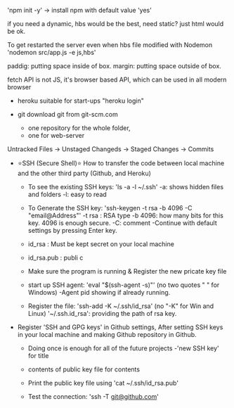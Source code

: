 'npm init -y' -> install npm with default value 'yes'

if you need a dynamic, hbs would be the best, need static? just html would be ok.

To get restarted the server even when hbs file modified with Nodemon
'nodemon src/app.js -e js,hbs'

paddig: putting space inside of box.
margin: putting space outside of box.

fetch API is not JS, it's browser based API, which can be used in all modern browser

- heroku suitable for start-ups
  "heroku login"

- git
  download git from git-scm.com
  - one repository for the whole folder,
  - one for web-server

Untracked Files -> Unstaged Changeds -> Staged Changes -> Commits

- ⭐️SSH (Secure Shell)⭐️
  How to transfer the code between local machine and the other third party (Github, and Heroku)

  - To see the existing SSH keys: 'ls -a -l ~/.ssh'
    -a: shows hidden files and folders
    -l: easy to read

  - To Generate the SSH key: 'ssh-keygen -t rsa -b 4096 -C "email@Address"'
    -t rsa : RSA type
    -b 4096: how many bits for this key. 4096 is enough secure.
    -C: comment
    -Continue with default settings by pressing Enter key.

  - id_rsa : Must be kept secret on your local machine
  - id_rsa.pub : publi c

  - Make sure the program is running & Register the new pricate key file
  - start up SSH agent: 'eval "$(ssh-agent -s)"' (no two quotes " " for Windows)
    -Agent pid showing if already running.
  - Register the file: 'ssh-add -K ~/.ssh/id_rsa' (no "-K" for Win and Linux)
    '~/.ssh.id_rsa': providing the path of rsa key.
    
- Register 'SSH and GPG keys' in Github settings, After setting SSH keys in your local machine and making Github repository in Github.
  - Doing once is enough for all of the future projects
  -'new SSH key' for title
  - contents of public key file for contents
  - Print the public key file using 'cat ~/.ssh/id_rsa.pub'

  - Test the connection: 'ssh -T git@github.com'
  
